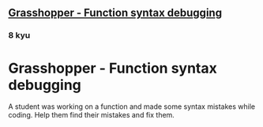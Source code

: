 <h2><a href=https://www.codewars.com/kata/56dae9dc54c0acd29d00109a/train/python target="_blank">Grasshopper - Function syntax debugging</a></h2><h3>8 kyu</h3><h1 id="grasshopper---function-syntax-debugging">Grasshopper - Function syntax debugging</h1><p>A student was working on a function and made some syntax mistakes while coding. Help them find their mistakes and fix them.</p>